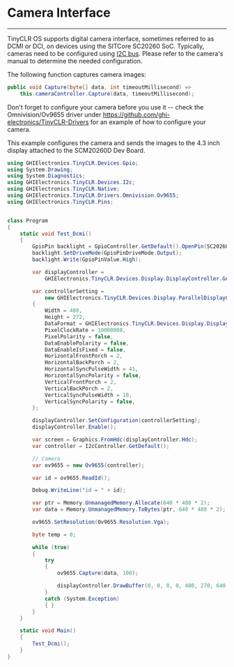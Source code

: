 # Camera Interface
---

TinyCLR OS supports digital camera interface, sometimes referred to as DCMI or DCI, on devices using the SITCore SC20260 SoC. Typically, cameras need to be configured using [I2C bus](i2c.md). Please refer to the camera's manual to determine the needed configuration.

The following function captures camera images:  
```cs
public void Capture(byte[] data, int timeoutMillisecond) =>
    this.cameraController.Capture(data, timeoutMillisecond);
```

Don't forget to configure your camera before you use it -- check the Omnivision/Ov9655 driver under
https://github.com/ghi-electronics/TinyCLR-Drivers for an example of how to configure your camera.

This example configures the camera and sends the images to the 4.3 inch display attached to the SCM20260D Dev Board.

```cs
using GHIElectronics.TinyCLR.Devices.Gpio;
using System.Drawing;
using System.Diagnostics;
using GHIElectronics.TinyCLR.Devices.I2c;
using GHIElectronics.TinyCLR.Native;
using GHIElectronics.TinyCLR.Drivers.Omnivision.Ov9655;
using GHIElectronics.TinyCLR.Pins;


class Program
{
    static void Test_Dcmi()
    {
        GpioPin backlight = GpioController.GetDefault().OpenPin(SC20260.GpioPin.PA15);
        backlight.SetDriveMode(GpioPinDriveMode.Output);
        backlight.Write(GpioPinValue.High);

        var displayController =
            GHIElectronics.TinyCLR.Devices.Display.DisplayController.GetDefault();

        var controllerSetting = 
            new GHIElectronics.TinyCLR.Devices.Display.ParallelDisplayControllerSettings
        {
            Width = 480,
            Height = 272,
            DataFormat = GHIElectronics.TinyCLR.Devices.Display.DisplayDataFormat.Rgb565,
            PixelClockRate = 10000000,
            PixelPolarity = false,
            DataEnablePolarity = false,
            DataEnableIsFixed = false,
            HorizontalFrontPorch = 2,
            HorizontalBackPorch = 2,
            HorizontalSyncPulseWidth = 41,
            HorizontalSyncPolarity = false,
            VerticalFrontPorch = 2,
            VerticalBackPorch = 2,
            VerticalSyncPulseWidth = 10,
            VerticalSyncPolarity = false,
        };

        displayController.SetConfiguration(controllerSetting);
        displayController.Enable();

        var screen = Graphics.FromHdc(displayController.Hdc);
        var controller = I2cController.GetDefault();

        // Camera
        var ov9655 = new Ov9655(controller);

        var id = ov9655.ReadId();

        Debug.WriteLine("id = " + id);

        var ptr = Memory.UnmanagedMemory.Allocate(640 * 480 * 2);
        var data = Memory.UnmanagedMemory.ToBytes(ptr, 640 * 480 * 2);

        ov9655.SetResolution(Ov9655.Resolution.Vga);

        byte temp = 0;

        while (true)
        {
            try
            {
                ov9655.Capture(data, 100);

                displayController.DrawBuffer(0, 0, 0, 0, 480, 270, 640, data, 0);
            }
            catch (System.Exception)
            { }
        }
    }

    static void Main()
    {
        Test_Dcmi();
    }
}
```

